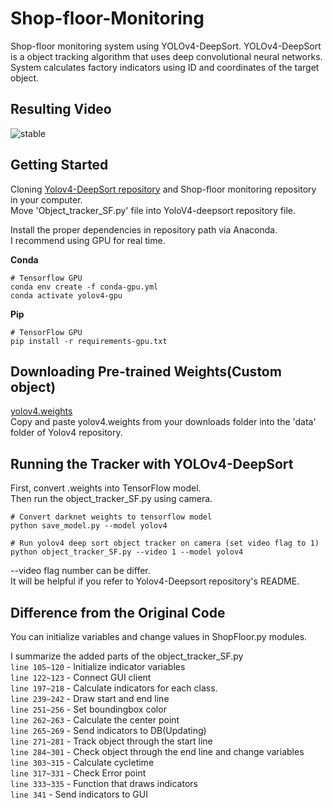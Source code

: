 # Shop-floor-Monitoring
Shop-floor monitoring system using YOLOv4-DeepSort. YOLOv4-DeepSort is a object tracking algorithm that uses deep convolutional neural networks. System calculates factory indicators using ID and coordinates of the target object.



## Resulting Video
![stable](https://user-images.githubusercontent.com/78286605/138114240-bd7a6440-f9b3-49cd-a2d7-e30cd0b7edec.gif)

## Getting Started
Cloning [Yolov4-DeepSort repository](https://github.com/theAIGuysCode/yolov4-deepsort) and Shop-floor monitoring repository in your computer.   
Move 'Object_tracker_SF.py' file into YoloV4-deepsort repository file.

Install the proper dependencies in repository path via Anaconda.   
I recommend using GPU for real time.


**Conda**   
```
# Tensorflow GPU
conda env create -f conda-gpu.yml
conda activate yolov4-gpu
```   
**Pip**
```
# TensorFlow GPU
pip install -r requirements-gpu.txt
```   

## Downloading Pre-trained Weights(Custom object)
[yolov4.weights](https://drive.google.com/file/d/1sLw6H6VzI1f954094WwqBwGZ1nPViVwc/view?usp=share_link)   
Copy and paste yolov4.weights from your downloads folder into the 'data' folder of Yolov4 repository.

## Running the Tracker with YOLOv4-DeepSort
First, convert .weights into TensorFlow model.   
Then run the object_tracker_SF.py using camera.   
```
# Convert darknet weights to tensorflow model
python save_model.py --model yolov4 

# Run yolov4 deep sort object tracker on camera (set video flag to 1)
python object_tracker_SF.py --video 1 --model yolov4
```  
--video flag number can be differ.   
It will be helpful if you refer to Yolov4-Deepsort repository's README.   

## Difference from the Original Code   
You can initialize variables and change values in ShopFloor.py modules.   

I summarize the added parts of the object_tracker_SF.py   
`line 105~120` - Initialize indicator variables   
`line 122~123` - Connect GUI client   
`line 197~218` - Calculate indicators for each class.   
`line 239~242` - Draw start and end line   
`line 251~256` - Set boundingbox color   
`line 262~263` - Calculate the center point   
`line 265~269` - Send indicators to DB(Updating)   
`line 271~281` - Track object through the start line   
`line 284~301` - Check object through the end line and change variables   
`line 303~315` - Calculate cycletime   
`line 317~331` - Check Error point   
`line 333~335` - Function that draws indicators   
`line 341` - Send indicators to GUI

